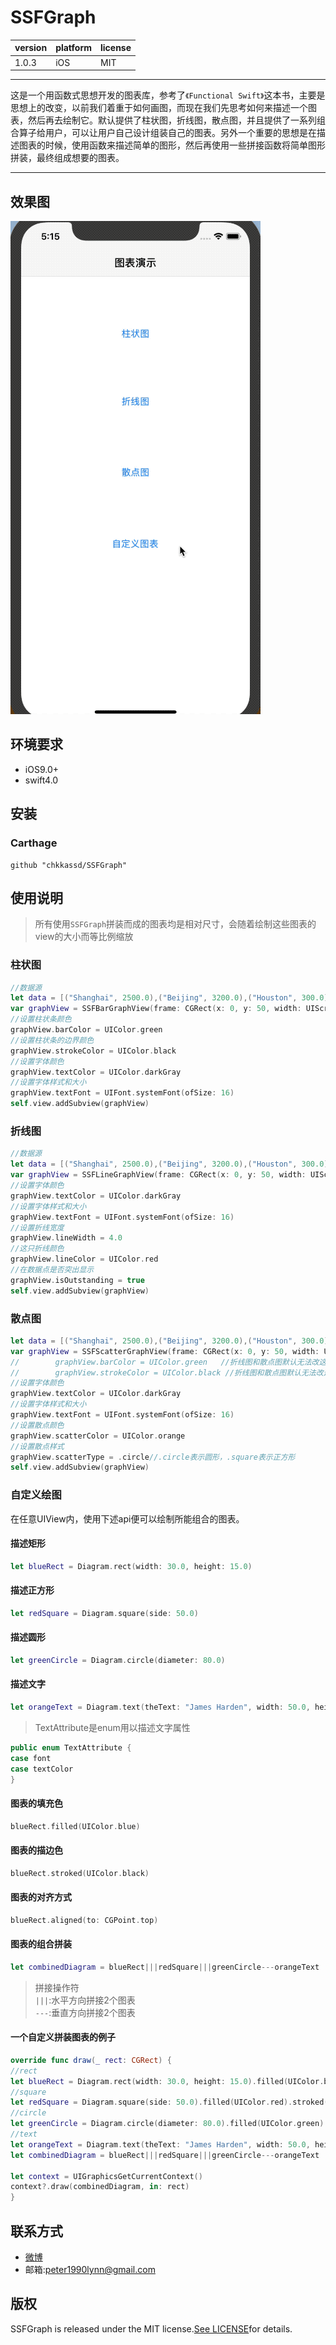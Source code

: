 # SSFGraph
|version|platform|license|
|---|---|---|
|1.0.3|iOS|MIT|
---
这是一个用函数式思想开发的图表库，参考了`《Functional Swift》`这本书，主要是思想上的改变，以前我们着重于如何画图，而现在我们先思考如何来描述一个图表，然后再去绘制它。默认提供了柱状图，折线图，散点图，并且提供了一系列组合算子给用户，可以让用户自己设计组装自己的图表。另外一个重要的思想是在描述图表的时候，使用函数来描述简单的图形，然后再使用一些拼接函数将简单图形拼装，最终组成想要的图表。

---
## 效果图
![图表效果图](/SSFGraphShow.gif "图表效果图")

## 环境要求
* iOS9.0+
* swift4.0

## 安装
### Carthage
```
github "chkkassd/SSFGraph"
```

## 使用说明
> 所有使用`SSFGraph`拼装而成的图表均是相对尺寸，会随着绘制这些图表的view的大小而等比例缩放
### 柱状图
```swift
//数据源
let data = [("Shanghai", 2500.0),("Beijing", 3200.0),("Houston", 300.0),("New York", 1500.0),("Berlin", 1400.0)]
var graphView = SSFBarGraphView(frame: CGRect(x: 0, y: 50, width: UIScreen.main.bounds.width, height: 400), sourceData: data)
//设置柱状条颜色
graphView.barColor = UIColor.green
//设置柱状条的边界颜色
graphView.strokeColor = UIColor.black
//设置字体颜色
graphView.textColor = UIColor.darkGray
//设置字体样式和大小
graphView.textFont = UIFont.systemFont(ofSize: 16)
self.view.addSubview(graphView)
```
### 折线图
```swift
//数据源
let data = [("Shanghai", 2500.0),("Beijing", 3200.0),("Houston", 300.0),("New York", 1500.0),("Berlin", 1400.0)]
var graphView = SSFLineGraphView(frame: CGRect(x: 0, y: 50, width: UIScreen.main.bounds.width, height: 400), sourceData: data)
//设置字体颜色
graphView.textColor = UIColor.darkGray
//设置字体样式和大小
graphView.textFont = UIFont.systemFont(ofSize: 16)
//设置折线宽度
graphView.lineWidth = 4.0
//这只折线颜色
graphView.lineColor = UIColor.red
//在数据点是否突出显示
graphView.isOutstanding = true
self.view.addSubview(graphView)
```
### 散点图
```swift
let data = [("Shanghai", 2500.0),("Beijing", 3200.0),("Houston", 300.0),("New York", 1500.0),("Berlin", 1400.0)]
var graphView = SSFScatterGraphView(frame: CGRect(x: 0, y: 50, width: UIScreen.main.bounds.width, height: 400), sourceData: data)
//        graphView.barColor = UIColor.green   //折线图和散点图默认无法改这个属性
//        graphView.strokeColor = UIColor.black //折线图和散点图默认无法改这个属性
//设置字体颜色
graphView.textColor = UIColor.darkGray
//设置字体样式和大小
graphView.textFont = UIFont.systemFont(ofSize: 16)
//设置散点颜色
graphView.scatterColor = UIColor.orange
//设置散点样式
graphView.scatterType = .circle//.circle表示圆形，.square表示正方形
self.view.addSubview(graphView)
```
### 自定义绘图
在任意UIView内，使用下述api便可以绘制所能组合的图表。
#### 描述矩形
```swift
let blueRect = Diagram.rect(width: 30.0, height: 15.0)
```
#### 描述正方形
```swift
let redSquare = Diagram.square(side: 50.0)
```
#### 描述圆形
```swift
let greenCircle = Diagram.circle(diameter: 80.0)
```
#### 描述文字
```swift
let orangeText = Diagram.text(theText: "James Harden", width: 50.0, height: 10.0, textAttribute: [TextAttribute.font: UIFont.systemFont(ofSize: 20.0), TextAttribute.textColor: UIColor.orange])
```
> TextAttribute是enum用以描述文字属性
 ```swift
 public enum TextAttribute {
 case font
 case textColor
 }
```
#### 图表的填充色
```swift
blueRect.filled(UIColor.blue)
```
#### 图表的描边色
```swift
blueRect.stroked(UIColor.black)
```
#### 图表的对齐方式
```swift
blueRect.aligned(to: CGPoint.top)
```
#### 图表的组合拼装
```swift
let combinedDiagram = blueRect|||redSquare|||greenCircle---orangeText
```
> 拼接操作符  
`|||`:水平方向拼接2个图表  
`---`:垂直方向拼接2个图表

#### 一个自定义拼装图表的例子
```swift
override func draw(_ rect: CGRect) {
//rect
let blueRect = Diagram.rect(width: 30.0, height: 15.0).filled(UIColor.blue).stroked(UIColor.black).aligned(to: CGPoint.top)
//square
let redSquare = Diagram.square(side: 50.0).filled(UIColor.red).stroked(UIColor.black).aligned(to: CGPoint.top)
//circle
let greenCircle = Diagram.circle(diameter: 80.0).filled(UIColor.green).stroked(UIColor.black).aligned(to: CGPoint.top)
//text
let orangeText = Diagram.text(theText: "James Harden", width: 50.0, height: 10.0, textAttribute: [TextAttribute.font: UIFont.systemFont(ofSize: 20.0), TextAttribute.textColor: UIColor.orange]).aligned(to: CGPoint.top)
let combinedDiagram = blueRect|||redSquare|||greenCircle---orangeText

let context = UIGraphicsGetCurrentContext()
context?.draw(combinedDiagram, in: rect)
}
```
## 联系方式
* [微博](https://weibo.com/u/2138535555 "PETER的微博")
* 邮箱:peter1990lynn@gmail.com

## 版权
SSFGraph is released under the MIT license.[See LICENSE](https://github.com/chkkassd/SSFGraph/blob/master/LICENSE)for details.
